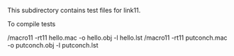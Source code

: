 This subdirectory contains test files for link11.


To compile tests

<path>/macro11 -rt11 hello.mac -o hello.obj -l hello.lst
<path>/macro11 -rt11 putconch.mac -o putconch.obj -l putconch.lst

